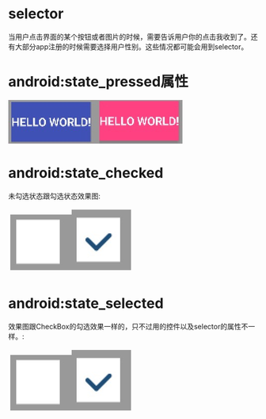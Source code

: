 # selector
当用户点击界面的某个按钮或者图片的时候，需要告诉用户你的点击我收到了。还有大部分app注册的时候需要选择用户性别。这些情况都可能会用到selector。

# android:state_pressed属性
![selector_state_pressed](https://raw.githubusercontent.com/ansen666/images/master/selector/state_pressed.png)

# android:state_checked
未勾选状态跟勾选状态效果图:

![selector_checkbox_checked](https://raw.githubusercontent.com/ansen666/images/master/selector/checkbox_check.png)

# android:state_selected
效果图跟CheckBox的勾选效果一样的，只不过用的控件以及selector的属性不一样。:

![selector_imageview_select](https://raw.githubusercontent.com/ansen666/images/master/selector/checkbox_check.png)
